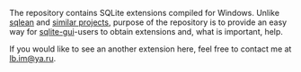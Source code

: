 The repository contains SQLite extensions compiled for Windows. Unlike [sqlean](https://github.com/nalgeon/sqlean) and [similar projects](https://github.com/nalgeon/sqlean#sister-projects), purpose of the repository is to provide an easy way for [sqlite-gui](https://github.com/little-brother/sqlite-gui)-users to obtain extensions and, what is important, help.



If you would like to see an another extension here, feel free to contact me at lb.im@ya.ru.